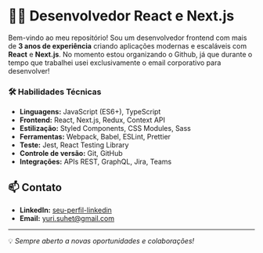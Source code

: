 # 👨‍💻 Desenvolvedor React e Next.js

Bem-vindo ao meu repositório! Sou um desenvolvedor frontend com mais de **3 anos de experiência** criando aplicações modernas e escaláveis com **React** e **Next.js**.
No momento estou organizando o Github, já que durante o tempo que trabalhei usei exclusivamente o email corporativo para desenvolver!

### 🛠️ Habilidades Técnicas

- **Linguagens:** JavaScript (ES6+), TypeScript
- **Frontend:** React, Next.js, Redux, Context API
- **Estilização:** Styled Components, CSS Modules, Sass
- **Ferramentas:** Webpack, Babel, ESLint, Prettier
- **Teste:** Jest, React Testing Library
- **Controle de versão:** Git, GitHub
- **Integrações:** APIs REST, GraphQL, Jira, Teams

## 📫 Contato

- **LinkedIn:** [seu-perfil-linkedin]([https://linkedin.com/in/seu-perfil](https://www.linkedin.com/in/yuri-suheishi-56b009153/))
- **Email:** yuri.suhet@gmail.com

---
💡 *Sempre aberto a novas oportunidades e colaborações!*

<!--
**YuriSuheishi/YuriSuheishi** is a ✨ _special_ ✨ repository because its `README.md` (this file) appears on your GitHub profile.

Here are some ideas to get you started:

- 🔭 I’m currently working on ...
- 🌱 I’m currently learning ...
- 👯 I’m looking to collaborate on ...
- 🤔 I’m looking for help with ...
- 💬 Ask me about ...
- 📫 How to reach me: ...
- 😄 Pronouns: ...
- ⚡ Fun fact: ...
-->
